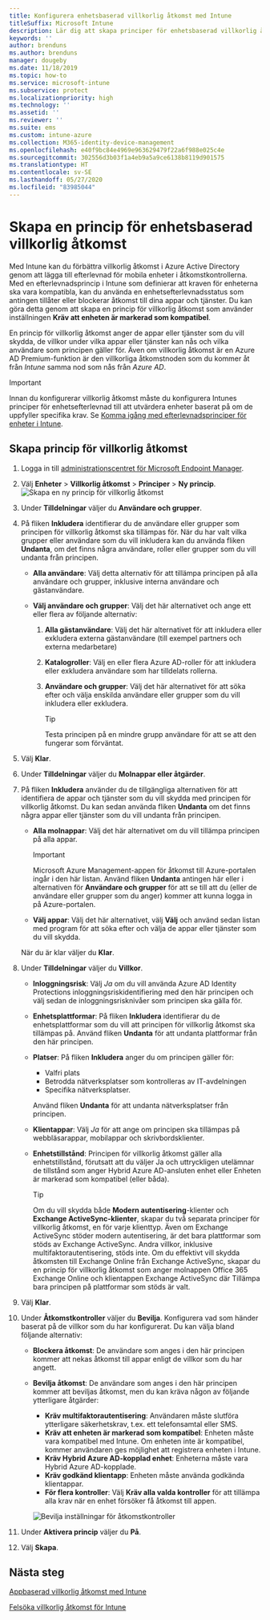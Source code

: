 ```yaml
---
title: Konfigurera enhetsbaserad villkorlig åtkomst med Intune
titleSuffix: Microsoft Intune
description: Lär dig att skapa principer för enhetsbaserad villkorlig åtkomst, baserat på Microsoft Intune enhetens efterlevnad och hantering av mobilappar.
keywords: ''
author: brenduns
ms.author: brenduns
manager: dougeby
ms.date: 11/18/2019
ms.topic: how-to
ms.service: microsoft-intune
ms.subservice: protect
ms.localizationpriority: high
ms.technology: ''
ms.assetid: ''
ms.reviewer: ''
ms.suite: ems
ms.custom: intune-azure
ms.collection: M365-identity-device-management
ms.openlocfilehash: e40f9bc84e4969e963629479f22a6f988e025c4e
ms.sourcegitcommit: 302556d3b03f1a4eb9a5a9ce6138b8119d901575
ms.translationtype: HT
ms.contentlocale: sv-SE
ms.lasthandoff: 05/27/2020
ms.locfileid: "83985044"
---
```

# <a name="create-a-device-based-conditional-access-policy"></a>Skapa en princip för enhetsbaserad villkorlig åtkomst

Med Intune kan du förbättra villkorlig åtkomst i Azure Active Directory genom att lägga till efterlevnad för mobila enheter i åtkomstkontrollerna. Med en efterlevnadsprincip i Intune som definierar att kraven för enheterna ska vara kompatibla, kan du använda en enhetsefterlevnadsstatus som antingen tillåter eller blockerar åtkomst till dina appar och tjänster. Du kan göra detta genom att skapa en princip för villkorlig åtkomst som använder inställningen **Kräv att enheten är markerad som kompatibel**.

En princip för villkorlig åtkomst anger de appar eller tjänster som du vill skydda, de villkor under vilka appar eller tjänster kan nås och vilka användare som principen gäller för. Även om villkorlig åtkomst är en Azure AD Premium-funktion är den villkorliga åtkomstnoden som du kommer åt från *Intune* samma nod som nås från *Azure AD*.

> [!IMPORTANT]
> Innan du konfigurerar villkorlig åtkomst måste du konfigurera Intunes principer för enhetsefterlevnad till att utvärdera enheter baserat på om de uppfyller specifika krav. Se [Komma igång med efterlevnadsprinciper för enheter i Intune](device-compliance-get-started.md).

## <a name="create-conditional-access-policy"></a>Skapa princip för villkorlig åtkomst

1. Logga in till [administrationscentret för Microsoft Endpoint Manager](https://go.microsoft.com/fwlink/?linkid=2109431).

2. Välj **Enheter** > **Villkorlig åtkomst** > **Principer** > **Ny princip**.
  ![Skapa en ny princip för villkorlig åtkomst](./media/create-conditional-access-intune/create-ca.png)

3. Under **Tilldelningar** väljer du **Användare och grupper**.

4. På fliken **Inkludera** identifierar du de användare eller grupper som principen för villkorlig åtkomst ska tillämpas för. När du har valt vilka grupper eller användare som du vill inkludera kan du använda fliken **Undanta**, om det finns några användare, roller eller grupper som du vill undanta från principen.

   - **Alla användare**: Välj detta alternativ för att tillämpa principen på alla användare och grupper, inklusive interna användare och gästanvändare.

   - **Välj användare och grupper**: Välj det här alternativet och ange ett eller flera av följande alternativ:
  
     1. **Alla gästanvändare**: Välj det här alternativet för att inkludera eller exkludera externa gästanvändare (till exempel partners och externa medarbetare)

     2. **Katalogroller**: Välj en eller flera Azure AD-roller för att inkludera eller exkludera användare som har tilldelats rollerna.

     3. **Användare och grupper**: Välj det här alternativet för att söka efter och välja enskilda användare eller grupper som du vill inkludera eller exkludera.

        > [!TIP]
        > Testa principen på en mindre grupp användare för att se att den fungerar som förväntat.

5. Välj **Klar**.

6. Under **Tilldelningar** väljer du **Molnappar eller åtgärder**.

7. På fliken **Inkludera** använder du de tillgängliga alternativen för att identifiera de appar och tjänster som du vill skydda med principen för villkorlig åtkomst. Du kan sedan använda fliken **Undanta** om det finns några appar eller tjänster som du vill undanta från principen.

   - **Alla molnappar**: Välj det här alternativet om du vill tillämpa principen på alla appar.
     > [!IMPORTANT]
     > Microsoft Azure Management-appen för åtkomst till Azure-portalen ingår i den här listan. Använd fliken **Undanta** antingen här eller i alternativen för **Användare och grupper** för att se till att du (eller de användare eller grupper som du anger) kommer att kunna logga in på Azure-portalen. 

   - **Välj appar**: Välj det här alternativet, välj **Välj** och använd sedan listan med program för att söka efter och välja de appar eller tjänster som du vill skydda.

   När du är klar väljer du **Klar**.

8. Under **Tilldelningar** väljer du **Villkor**.

   - **Inloggningsrisk**: Välj *Ja* om du vill använda Azure AD Identity Protections inloggningsriskidentifiering med den här principen och välj sedan de inloggningsrisknivåer som principen ska gälla för.

   - **Enhetsplattformar**: På fliken **Inkludera** identifierar du de enhetsplattformar som du vill att principen för villkorlig åtkomst ska tillämpas på. Använd fliken **Undanta** för att undanta plattformar från den här principen.

   - **Platser**: På fliken **Inkludera** anger du om principen gäller för:
     - Valfri plats
     - Betrodda nätverksplatser som kontrolleras av IT-avdelningen
     - Specifika nätverksplatser.

     Använd fliken **Undanta** för att undanta nätverksplatser från principen.

   - **Klientappar**: Välj *Ja* för att ange om principen ska tillämpas på webbläsarappar, mobilappar och skrivbordsklienter.

   - **Enhetstillstånd**: Principen för villkorlig åtkomst gäller alla enhetstillstånd, förutsatt att du väljer Ja och uttryckligen utelämnar de tillstånd som anger Hybrid Azure AD-ansluten enhet eller Enheten är markerad som kompatibel (eller båda).

     > [!TIP]
     > Om du vill skydda både **Modern autentisering**-klienter och **Exchange ActiveSync-klienter**, skapar du två separata principer för villkorlig åtkomst, en för varje klienttyp. Även om Exchange ActiveSync stöder modern autentisering, är det bara plattformar som stöds av Exchange ActiveSync. Andra villkor, inklusive multifaktorautentisering, stöds inte. Om du effektivt vill skydda åtkomsten till Exchange Online från Exchange ActiveSync, skapar du en princip för villkorlig åtkomst som anger molnappen Office 365 Exchange Online och klientappen Exchange ActiveSync där Tillämpa bara principen på plattformar som stöds är valt.

9. Välj **Klar**.

10. Under **Åtkomstkontroller** väljer du **Bevilja**. Konfigurera vad som händer baserat på de villkor som du har konfigurerat.  Du kan välja bland följande alternativ:

    - **Blockera åtkomst**: De användare som anges i den här principen kommer att nekas åtkomst till appar enligt de villkor som du har angett.
    - **Bevilja åtkomst**: De användare som anges i den här principen kommer att beviljas åtkomst, men du kan kräva någon av följande ytterligare åtgärder:
      - **Kräv multifaktorautentisering**: Användaren måste slutföra ytterligare säkerhetskrav, t.ex. ett telefonsamtal eller SMS.
      - **Kräv att enheten är markerad som kompatibel**: Enheten måste vara kompatibel med Intune. Om enheten inte är kompatibel, kommer användaren ges möjlighet att registrera enheten i Intune.
      - **Kräv Hybrid Azure AD-kopplad enhet**: Enheterna måste vara Hybrid Azure AD-kopplade.
      - **Kräv godkänd klientapp**: Enheten måste använda godkända klientappar. 
      - **För flera kontroller**: Välj **Kräv alla valda kontroller** för att tillämpa alla krav när en enhet försöker få åtkomst till appen.

      ![Bevilja inställningar för åtkomstkontroller](./media/create-conditional-access-intune/create-ca-grant-access-settings.png)

11. Under **Aktivera princip** väljer du **På**.

12. Välj **Skapa**.

## <a name="next-steps"></a>Nästa steg

[Appbaserad villkorlig åtkomst med Intune](app-based-conditional-access-intune.md)

[Felsöka villkorlig åtkomst för Intune](https://support.microsoft.com/help/4456106)
